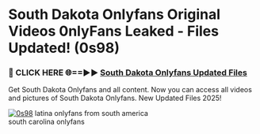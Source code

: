 # South Dakota Onlyfans Original Videos 0nlyFans Leaked - Files Updated! (0s98)

<h3>🔴 CLICK HERE 🌐==►► <a href="https://tinyurl.com/3hn5wdd3" rel="nofollow">South Dakota Onlyfans Updated Files</a></h3>

Get South Dakota Onlyfans and all content. Now you can access all videos and pictures of South Dakota Onlyfans. New Updated Files 2025!

[![0s98](https://i.imgur.com/4HnBqBT.gif)](https://tinyurl.com/3hn5wdd3)
latina onlyfans from south america<br>
south carolina onlyfans